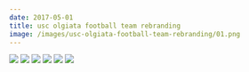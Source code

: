 ```yaml
---
date: 2017-05-01
title: usc olgiata football team rebranding
image: /images/usc-olgiata-football-team-rebranding/01.png
---
```


![](/images/usc-olgiata-football-team-rebranding/01.png)
![](/images/usc-olgiata-football-team-rebranding/02.png)
![](/images/usc-olgiata-football-team-rebranding/03.png)
![](/images/usc-olgiata-football-team-rebranding/04.png)
![](/images/usc-olgiata-football-team-rebranding/05.png)
![](/images/usc-olgiata-football-team-rebranding/06.png)
